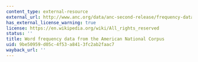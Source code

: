 ```yaml
---
content_type: external-resource
external_url: http://www.anc.org/data/anc-second-release/frequency-data/
has_external_license_warning: true
license: https://en.wikipedia.org/wiki/All_rights_reserved
status: ''
title: Word frequency data from the American National Corpus
uid: 9be50959-d05c-4f53-a841-3fc2ab2faac7
wayback_url: ''
---
```

